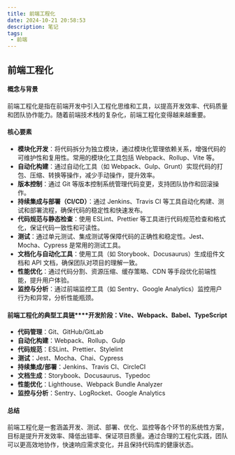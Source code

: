 ```yaml
---
title: 前端工程化
date: 2024-10-21 20:58:53
description: 笔记
tags:
 - 前端
---
```


## **前端工程化**

#### **概念与背景**

前端工程化是指在前端开发中引入工程化思维和工具，以提高开发效率、代码质量和团队协作能力。随着前端技术栈的复杂化，前端工程化变得越来越重要。

#### **核心要素**

- **模块化开发**：将代码拆分为独立模块，通过模块化管理依赖关系，增强代码的可维护性和复用性。常用的模块化工具包括 Webpack、Rollup、Vite 等。
- **自动化构建**：通过自动化工具（如 Webpack、Gulp、Grunt）实现代码的打包、压缩、转换等操作，减少手动操作，提升效率。
- **版本控制**：通过 Git 等版本控制系统管理代码变更，支持团队协作和回滚操作。
- **持续集成与部署（CI/CD）**：通过 Jenkins、Travis CI 等工具自动化构建、测试和部署流程，确保代码的稳定性和快速发布。
- **代码规范与静态检查**：使用 ESLint、Prettier 等工具进行代码规范检查和格式化，保证代码一致性和可读性。
- **测试**：通过单元测试、集成测试等保障代码的正确性和稳定性。Jest、Mocha、Cypress 是常用的测试工具。
- **文档化与自动化工具**：使用工具（如 Storybook、Docusaurus）生成组件文档和 API 文档，确保团队对项目的理解一致。
- **性能优化**：通过代码分割、资源压缩、缓存策略、CDN 等手段优化前端性能，提升用户体验。
- **监控与分析**：通过前端监控工具（如 Sentry、Google Analytics）监控用户行为和异常，分析性能瓶颈。

#### **前端工程化的典型工具链****开发阶段**：Vite、Webpack、Babel、TypeScript

- **代码管理**：Git、GitHub/GitLab
- **自动化构建**：Webpack、Rollup、Gulp
- **代码规范**：ESLint、Prettier、Stylelint
- **测试**：Jest、Mocha、Chai、Cypress
- **持续集成/部署**：Jenkins、Travis CI、CircleCI
- **文档生成**：Storybook、Docusaurus、Typedoc
- **性能优化**：Lighthouse、Webpack Bundle Analyzer
- **监控与分析**：Sentry、LogRocket、Google Analytics

#### **总结**

前端工程化是一套涵盖开发、测试、部署、优化、监控等各个环节的系统性方案，目标是提升开发效率、降低出错率、保证项目质量。通过合理的工程化实践，团队可以更高效地协作，快速响应需求变化，并且保持代码库的健康状态。